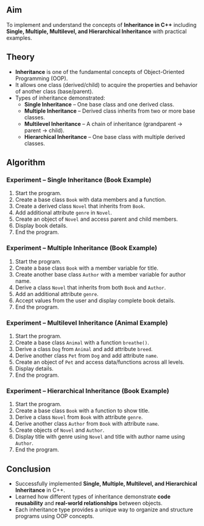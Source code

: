 ## Aim  
To implement and understand the concepts of **Inheritance in C++** including **Single, Multiple, Multilevel, and Hierarchical Inheritance** with practical examples.  

## Theory

- **Inheritance** is one of the fundamental concepts of Object-Oriented Programming (OOP).  
- It allows one class (derived/child) to acquire the properties and behavior of another class (base/parent).  
- Types of inheritance demonstrated:  
  - **Single Inheritance** – One base class and one derived class.  
  - **Multiple Inheritance** – Derived class inherits from two or more base classes.  
  - **Multilevel Inheritance** – A chain of inheritance (grandparent → parent → child).  
  - **Hierarchical Inheritance** – One base class with multiple derived classes.  

## Algorithm

### Experiment – Single Inheritance (Book Example)

1. Start the program.  
2. Create a base class `Book` with data members and a function.  
3. Create a derived class `Novel` that inherits from `Book`.  
4. Add additional attribute `genre` in `Novel`.  
5. Create an object of `Novel` and access parent and child members.  
6. Display book details.  
7. End the program.  

### Experiment  – Multiple Inheritance (Book Example)

1. Start the program.  
2. Create a base class `Book` with a member variable for title.  
3. Create another base class `Author` with a member variable for author name.  
4. Derive a class `Novel` that inherits from both `Book` and `Author`.  
5. Add an additional attribute `genre`.  
6. Accept values from the user and display complete book details.  
7. End the program.  

### Experiment – Multilevel Inheritance (Animal Example)

1. Start the program.  
2. Create a base class `Animal` with a function `breathe()`.  
3. Derive a class `Dog` from `Animal` and add attribute `breed`.  
4. Derive another class `Pet` from `Dog` and add attribute `name`.  
5. Create an object of `Pet` and access data/functions across all levels.  
6. Display details.  
7. End the program.  

### Experiment – Hierarchical Inheritance (Book Example)

1. Start the program.  
2. Create a base class `Book` with a function to show title.  
3. Derive a class `Novel` from `Book` with attribute `genre`.  
4. Derive another class `Author` from `Book` with attribute `name`.  
5. Create objects of `Novel` and `Author`.  
6. Display title with genre using `Novel` and title with author name using `Author`.  
7. End the program.  

## Conclusion  

- Successfully implemented **Single, Multiple, Multilevel, and Hierarchical Inheritance** in C++.  
- Learned how different types of inheritance demonstrate **code reusability** and **real-world relationships** between objects.  
- Each inheritance type provides a unique way to organize and structure programs using OOP concepts.  
